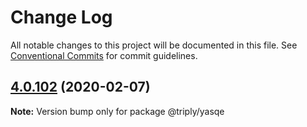 # Change Log

All notable changes to this project will be documented in this file.
See [Conventional Commits](https://conventionalcommits.org) for commit guidelines.

## [4.0.102](https://github.com/TriplyDB/yasgui/compare/v4.0.101...v4.0.102) (2020-02-07)

**Note:** Version bump only for package @triply/yasqe
